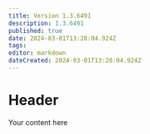 ```yaml
---
title: Version 1.3.6491
description: 1.3.6491
published: true
date: 2024-03-01T13:28:04.924Z
tags: 
editor: markdown
dateCreated: 2024-03-01T13:28:04.924Z
---
```


# Header
Your content here